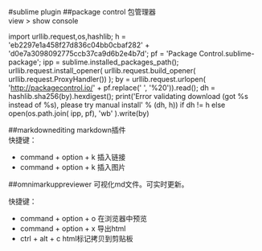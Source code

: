 #sublime plugin
##package control
包管理器  
view > show console  

import urllib.request,os,hashlib; h = 'eb2297e1a458f27d836c04bb0cbaf282' + 'd0e7a3098092775ccb37ca9d6b2e4b7d'; pf = 'Package Control.sublime-package'; ipp = sublime.installed_packages_path(); urllib.request.install_opener( urllib.request.build_opener( urllib.request.ProxyHandler()) ); by = urllib.request.urlopen( 'http://packagecontrol.io/' + pf.replace(' ', '%20')).read(); dh = hashlib.sha256(by).hexdigest(); print('Error validating download (got %s instead of %s), please try manual install' % (dh, h)) if dh != h else open(os.path.join( ipp, pf), 'wb' ).write(by)

##markdownediting
markdown插件  
快捷键： 

- command + option + k 插入链接
- command + option + k 插入图片

##omnimarkuppreviewer
可视化md文件。可实时更新。  

快捷键：  

- command + option + o 在浏览器中预览  
- command + option + x 导出html
- ctrl + alt + c html标记拷贝到剪贴板